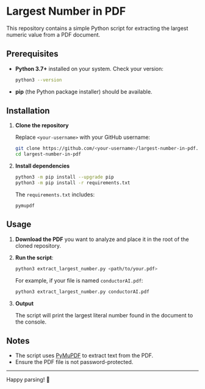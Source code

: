 # Largest Number in PDF

This repository contains a simple Python script for extracting the largest numeric value from a PDF document.

## Prerequisites

- **Python 3.7+** installed on your system. Check your version:
  ```bash
  python3 --version
  ```
- **pip** (the Python package installer) should be available.

## Installation

1. **Clone the repository**

   Replace `<your-username>` with your GitHub username:
   ```bash
   git clone https://github.com/<your-username>/largest-number-in-pdf.git
   cd largest-number-in-pdf
   ```

2. **Install dependencies**
   ```bash
   python3 -m pip install --upgrade pip
   python3 -m pip install -r requirements.txt
   ```

   The `requirements.txt` includes:
   ```text
   pymupdf
   ```

## Usage

1. **Download the PDF** you want to analyze and place it in the root of the cloned repository.

2. **Run the script**:
   ```bash
   python3 extract_largest_number.py <path/to/your.pdf>
   ```

   For example, if your file is named `conductorAI.pdf`:
   ```bash
   python3 extract_largest_number.py conductorAI.pdf
   ```

3. **Output**

   The script will print the largest literal number found in the document to the console.

## Notes

- The script uses [PyMuPDF](https://pymupdf.readthedocs.io/en/latest/) to extract text from the PDF.
- Ensure the PDF file is not password-protected.

---

Happy parsing! 🎉

